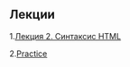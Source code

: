 ## Лекции

1.[Лекция 2. Синтаксис HTML](https://slides.com/aijanmergesh/deck-bd15e0#/0/24)<br />

2.[Practice](https://docs.google.com/document/d/18xYYQbt25JGTMmq9rTdMIUHIzDDTz6RcJrmXnnV4SrU/edit)
